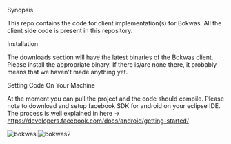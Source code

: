 Synopsis

This repo contains the code for client implementation(s) for Bokwas. All the client side code is present in this repository. 

Installation

The downloads section will have the latest binaries of the Bokwas client. Please install the appropriate binary. If there is/are none there, it probably means that we haven't made anything yet.

Setting Code On Your Machine

At the moment you can pull the project and the code should compile. Please note to download and setup facebook SDK for android on your eclipse IDE. The process is well explained in here -> https://developers.facebook.com/docs/android/getting-started/

![bokwas](https://user-images.githubusercontent.com/1933531/173737058-a808cb61-e657-4beb-bd70-ab1fd5784a3f.png)
![bokwas2](https://user-images.githubusercontent.com/1933531/173737063-23b0554b-e00b-42bc-a99e-52546f0b2da5.png)
